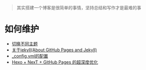 > 其实搭建一个博客是很简单的事情，坚持总结和写作才是最难的事

# 如何维护
- [切换不同主题](http://jekyllthemes.org/)
- [关于jekyll(About GitHub Pages and Jekyll)](https://docs.github.com/cn/pages/setting-up-a-github-pages-site-with-jekyll/about-github-pages-and-jekyll)
- [_config.yml的配置](https://jekyllrb.com/docs/configuration/)
- [Hexo + NexT + GitHub Pages 的超深度优化](https://io-oi.me/tech/hexo-next-optimization/)